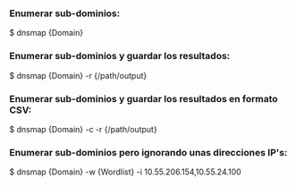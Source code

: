 ### Enumerar sub-dominios:
$ dnsmap {Domain}
### Enumerar sub-dominios y guardar los resultados:
$ dnsmap {Domain} -r {/path/output}
### Enumerar sub-dominios y guardar los resultados en formato CSV:
$ dnsmap {Domain} -c -r {/path/output}
### Enumerar sub-dominios pero ignorando unas direcciones IP's:
$ dnsmap {Domain} -w {Wordlist} -i 10.55.206.154,10.55.24.100